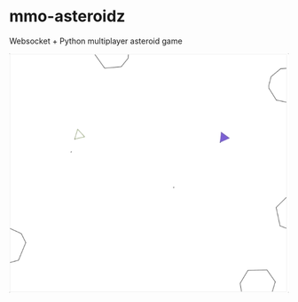 # mmo-asteroidz
Websocket + Python multiplayer asteroid game

![screenshot](asteroidz.gif "Screenshot of MMO-Asteroidz!")

